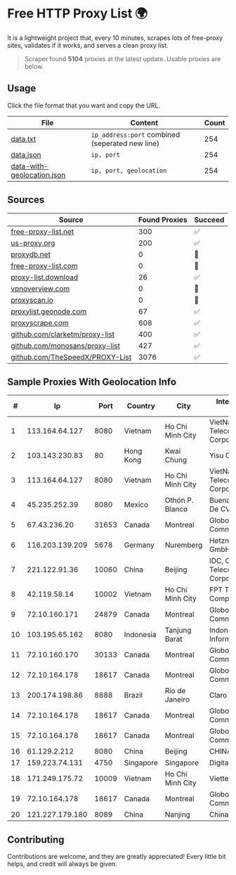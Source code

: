 
# Free HTTP Proxy List 🌍

It is a lightweight project that, every 10 minutes, scrapes lots of free-proxy sites, validates if it works, and serves a clean proxy list.


> Scraper found **5104** proxies at the latest update. Usable proxies are below.

## Usage

Click the file format that you want and copy the URL.


|File|Content|Count|
|----|-------|-----|
|[data.txt](https://raw.githubusercontent.com/themiralay/Proxy-List-World/master/data.txt)|`ip_address:port` combined (seperated new line)|254|
|[data.json](https://raw.githubusercontent.com/themiralay/Proxy-List-World/master/data.json)|`ip, port`|254|
|[data-with-geolocation.json](https://raw.githubusercontent.com/themiralay/Proxy-List-World/master/data-with-geolocation.json)|`ip, port, geolocation`|254|

## Sources

|Source|Found Proxies|Succeed|
|------|-------------|-------|
|[free-proxy-list.net](https://free-proxy-list.net)|300|✅|
|[us-proxy.org](https://www.us-proxy.org)|200|✅|
|[proxydb.net](http://proxydb.net)|0|🚫|
|[free-proxy-list.com](https://free-proxy-list.com/?page=&port=&type%5B%5D=http&type%5B%5D=https&up_time=0&search=Search)|0|🚫|
|[proxy-list.download](https://www.proxy-list.download/HTTP)|26|✅|
|[vpnoverview.com](https://vpnoverview.com/privacy/anonymous-browsing/free-proxy-servers)|0|🚫|
|[proxyscan.io](https://www.proxyscan.io)|0|🚫|
|[proxylist.geonode.com](https://proxylist.geonode.com/api/proxy-list?limit=300&page=1&sort_by=lastChecked&sort_type=desc&protocols=http,https)|67|✅|
|[proxyscrape.com](https://api.proxyscrape.com/v2/?request=displayproxies&protocol=http&timeout=10000&country=all&ssl=all&anonymity=all)|608|✅|
|[github.com/clarketm/proxy-list](https://raw.githubusercontent.com/clarketm/proxy-list/master/proxy-list-raw.txt)|400|✅|
|[github.com/monosans/proxy-list](https://raw.githubusercontent.com/monosans/proxy-list/main/proxies/http.txt)|427|✅|
|[github.com/TheSpeedX/PROXY-List](https://raw.githubusercontent.com/TheSpeedX/PROXY-List/master/http.txt)|3076|✅|


## Sample Proxies With Geolocation Info

|#|Ip|Port|Country|City|Internet Service Provider|
|-|--|----|-------|----|-------------------------|
|1|113.164.64.127|8080|Vietnam|Ho Chi Minh City|VietNam Post and Telecom Corporation|
|2|103.143.230.83|80|Hong Kong|Kwai Chung|Yisu Cloud LTD|
|3|113.164.64.127|8080|Vietnam|Ho Chi Minh City|VietNam Post and Telecom Corporation|
|4|45.235.252.39|8080|Mexico|Othón P. Blanco|Buenas Noticias SA De CV|
|5|67.43.236.20|31653|Canada|Montreal|GloboTech Communications|
|6|116.203.139.209|5678|Germany|Nuremberg|Hetzner Online GmbH|
|7|221.122.91.36|10060|China|Beijing|IDC, China Telecommunications Corporation|
|8|42.119.58.14|10002|Vietnam|Ho Chi Minh City|FPT Telecom Company|
|9|72.10.160.171|24879|Canada|Montreal|GloboTech Communications|
|10|103.195.65.162|8080|Indonesia|Tanjung Barat|Indonesia Network Information Center|
|11|72.10.160.170|30133|Canada|Montreal|GloboTech Communications|
|12|72.10.164.178|18617|Canada|Montreal|GloboTech Communications|
|13|200.174.198.86|8888|Brazil|Rio de Janeiro|Claro S.A|
|14|72.10.164.178|18617|Canada|Montreal|GloboTech Communications|
|15|72.10.164.178|18617|Canada|Montreal|GloboTech Communications|
|16|61.129.2.212|8080|China|Beijing|CHINANET|
|17|159.223.74.131|4750|Singapore|Singapore|DigitalOcean, LLC|
|18|171.249.175.72|10009|Vietnam|Ho Chi Minh City|Viettel Corporation|
|19|72.10.164.178|18617|Canada|Montreal|GloboTech Communications|
|20|121.227.179.180|8089|China|Nanjing|China Telecom|



## Contributing

Contributions are welcome, and they are greatly appreciated! Every
little bit helps, and credit will always be given.

